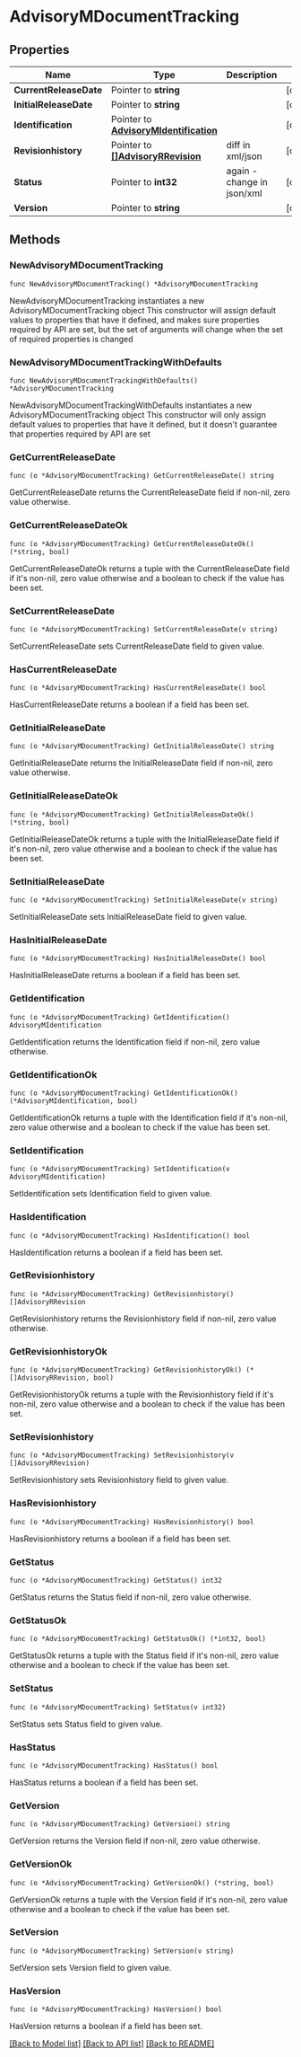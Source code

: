 # AdvisoryMDocumentTracking

## Properties

Name | Type | Description | Notes
------------ | ------------- | ------------- | -------------
**CurrentReleaseDate** | Pointer to **string** |  | [optional] 
**InitialReleaseDate** | Pointer to **string** |  | [optional] 
**Identification** | Pointer to [**AdvisoryMIdentification**](AdvisoryMIdentification.md) |  | [optional] 
**Revisionhistory** | Pointer to [**[]AdvisoryRRevision**](AdvisoryRRevision.md) | diff in xml/json | [optional] 
**Status** | Pointer to **int32** | again - change in json/xml | [optional] 
**Version** | Pointer to **string** |  | [optional] 

## Methods

### NewAdvisoryMDocumentTracking

`func NewAdvisoryMDocumentTracking() *AdvisoryMDocumentTracking`

NewAdvisoryMDocumentTracking instantiates a new AdvisoryMDocumentTracking object
This constructor will assign default values to properties that have it defined,
and makes sure properties required by API are set, but the set of arguments
will change when the set of required properties is changed

### NewAdvisoryMDocumentTrackingWithDefaults

`func NewAdvisoryMDocumentTrackingWithDefaults() *AdvisoryMDocumentTracking`

NewAdvisoryMDocumentTrackingWithDefaults instantiates a new AdvisoryMDocumentTracking object
This constructor will only assign default values to properties that have it defined,
but it doesn't guarantee that properties required by API are set

### GetCurrentReleaseDate

`func (o *AdvisoryMDocumentTracking) GetCurrentReleaseDate() string`

GetCurrentReleaseDate returns the CurrentReleaseDate field if non-nil, zero value otherwise.

### GetCurrentReleaseDateOk

`func (o *AdvisoryMDocumentTracking) GetCurrentReleaseDateOk() (*string, bool)`

GetCurrentReleaseDateOk returns a tuple with the CurrentReleaseDate field if it's non-nil, zero value otherwise
and a boolean to check if the value has been set.

### SetCurrentReleaseDate

`func (o *AdvisoryMDocumentTracking) SetCurrentReleaseDate(v string)`

SetCurrentReleaseDate sets CurrentReleaseDate field to given value.

### HasCurrentReleaseDate

`func (o *AdvisoryMDocumentTracking) HasCurrentReleaseDate() bool`

HasCurrentReleaseDate returns a boolean if a field has been set.

### GetInitialReleaseDate

`func (o *AdvisoryMDocumentTracking) GetInitialReleaseDate() string`

GetInitialReleaseDate returns the InitialReleaseDate field if non-nil, zero value otherwise.

### GetInitialReleaseDateOk

`func (o *AdvisoryMDocumentTracking) GetInitialReleaseDateOk() (*string, bool)`

GetInitialReleaseDateOk returns a tuple with the InitialReleaseDate field if it's non-nil, zero value otherwise
and a boolean to check if the value has been set.

### SetInitialReleaseDate

`func (o *AdvisoryMDocumentTracking) SetInitialReleaseDate(v string)`

SetInitialReleaseDate sets InitialReleaseDate field to given value.

### HasInitialReleaseDate

`func (o *AdvisoryMDocumentTracking) HasInitialReleaseDate() bool`

HasInitialReleaseDate returns a boolean if a field has been set.

### GetIdentification

`func (o *AdvisoryMDocumentTracking) GetIdentification() AdvisoryMIdentification`

GetIdentification returns the Identification field if non-nil, zero value otherwise.

### GetIdentificationOk

`func (o *AdvisoryMDocumentTracking) GetIdentificationOk() (*AdvisoryMIdentification, bool)`

GetIdentificationOk returns a tuple with the Identification field if it's non-nil, zero value otherwise
and a boolean to check if the value has been set.

### SetIdentification

`func (o *AdvisoryMDocumentTracking) SetIdentification(v AdvisoryMIdentification)`

SetIdentification sets Identification field to given value.

### HasIdentification

`func (o *AdvisoryMDocumentTracking) HasIdentification() bool`

HasIdentification returns a boolean if a field has been set.

### GetRevisionhistory

`func (o *AdvisoryMDocumentTracking) GetRevisionhistory() []AdvisoryRRevision`

GetRevisionhistory returns the Revisionhistory field if non-nil, zero value otherwise.

### GetRevisionhistoryOk

`func (o *AdvisoryMDocumentTracking) GetRevisionhistoryOk() (*[]AdvisoryRRevision, bool)`

GetRevisionhistoryOk returns a tuple with the Revisionhistory field if it's non-nil, zero value otherwise
and a boolean to check if the value has been set.

### SetRevisionhistory

`func (o *AdvisoryMDocumentTracking) SetRevisionhistory(v []AdvisoryRRevision)`

SetRevisionhistory sets Revisionhistory field to given value.

### HasRevisionhistory

`func (o *AdvisoryMDocumentTracking) HasRevisionhistory() bool`

HasRevisionhistory returns a boolean if a field has been set.

### GetStatus

`func (o *AdvisoryMDocumentTracking) GetStatus() int32`

GetStatus returns the Status field if non-nil, zero value otherwise.

### GetStatusOk

`func (o *AdvisoryMDocumentTracking) GetStatusOk() (*int32, bool)`

GetStatusOk returns a tuple with the Status field if it's non-nil, zero value otherwise
and a boolean to check if the value has been set.

### SetStatus

`func (o *AdvisoryMDocumentTracking) SetStatus(v int32)`

SetStatus sets Status field to given value.

### HasStatus

`func (o *AdvisoryMDocumentTracking) HasStatus() bool`

HasStatus returns a boolean if a field has been set.

### GetVersion

`func (o *AdvisoryMDocumentTracking) GetVersion() string`

GetVersion returns the Version field if non-nil, zero value otherwise.

### GetVersionOk

`func (o *AdvisoryMDocumentTracking) GetVersionOk() (*string, bool)`

GetVersionOk returns a tuple with the Version field if it's non-nil, zero value otherwise
and a boolean to check if the value has been set.

### SetVersion

`func (o *AdvisoryMDocumentTracking) SetVersion(v string)`

SetVersion sets Version field to given value.

### HasVersion

`func (o *AdvisoryMDocumentTracking) HasVersion() bool`

HasVersion returns a boolean if a field has been set.


[[Back to Model list]](../README.md#documentation-for-models) [[Back to API list]](../README.md#documentation-for-api-endpoints) [[Back to README]](../README.md)


